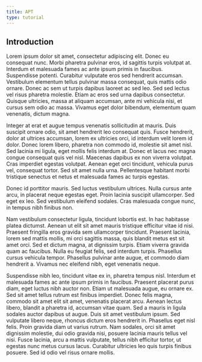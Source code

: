 ```yaml
---
title: APT
type: tutorial
---
```


## Introduction

Lorem ipsum dolor sit amet, consectetur adipiscing elit. Donec eu consequat nunc. Morbi pharetra pulvinar eros, id sagittis turpis volutpat at. Interdum et malesuada fames ac ante ipsum primis in faucibus. Suspendisse potenti. Curabitur vulputate eros sed hendrerit accumsan. Vestibulum elementum tellus pulvinar massa consequat, quis mattis odio ornare. Donec ac sem ut turpis dapibus laoreet ac sed leo. Sed sed lectus vel risus pharetra molestie. Etiam ac eros sed urna dapibus consectetur. Quisque ultricies, massa at aliquam accumsan, ante mi vehicula nisi, et cursus sem odio ac massa. Vivamus eget dolor bibendum, elementum quam venenatis, dictum magna.

Integer at erat et augue tempus venenatis sollicitudin at mauris. Duis suscipit ornare odio, sit amet hendrerit leo consequat quis. Fusce hendrerit, dolor at ultrices accumsan, lorem ex ultricies orci, id interdum velit lorem id dolor. Donec lorem libero, pharetra non commodo id, molestie sit amet nisl. Sed lacinia mi ligula, eget mollis felis interdum at. Donec et lacus nec magna congue consequat quis vel nisl. Maecenas dapibus ex non viverra volutpat. Cras imperdiet egestas volutpat. Aenean eget orci tincidunt, vehicula purus vel, consequat tortor. Sed sit amet nulla urna. Pellentesque habitant morbi tristique senectus et netus et malesuada fames ac turpis egestas.

Donec id porttitor mauris. Sed luctus vestibulum ultrices. Nulla cursus ante arcu, in placerat neque egestas eget. Proin lacinia suscipit ullamcorper. Sed eget ex leo. Sed vestibulum eleifend sodales. Cras malesuada congue nunc, in tempus nibh finibus non.

Nam vestibulum consectetur ligula, tincidunt lobortis est. In hac habitasse platea dictumst. Aenean ut elit sit amet mauris tristique efficitur vitae id nisi. Praesent fringilla eros gravida sem ullamcorper tincidunt. Praesent lacinia, lorem sed mattis mollis, mi orci sagittis massa, quis blandit metus est sit amet orci. Sed et dictum magna, at dignissim turpis. Etiam viverra gravida quam ac faucibus. Nulla eu feugiat felis, sed interdum turpis. Phasellus cursus vehicula tempor. Phasellus pulvinar ante augue, et commodo diam hendrerit a. Vivamus nec eleifend nibh, eget venenatis neque.

Suspendisse nibh leo, tincidunt vitae ex in, pharetra tempus nisl. Interdum et malesuada fames ac ante ipsum primis in faucibus. Praesent placerat purus diam, eget luctus nibh auctor non. Etiam ut malesuada augue, eu ornare ex. Sed sit amet tellus rutrum est finibus imperdiet. Donec felis magna, commodo sit amet elit sit amet, venenatis placerat arcu. Aenean lectus libero, blandit a pharetra id, accumsan vitae quam. Sed a mauris in ligula sodales auctor dapibus ut augue. Duis sit amet vestibulum ipsum. Sed vulputate libero neque, rhoncus dictum eros hendrerit in. Phasellus eget nisl felis. Proin gravida diam ut varius rutrum. Nam sodales, orci sit amet dignissim molestie, dui odio gravida nisi, posuere lacinia mauris tellus vel nisi. Fusce lacinia, arcu a mattis vulputate, tellus nibh efficitur tortor, ut egestas nunc metus cursus lacus. Curabitur ultricies leo quis turpis finibus posuere. Sed id odio vel risus ornare mollis.    
